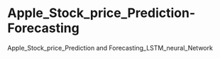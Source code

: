 # Apple_Stock_price_Prediction-Forecasting
Apple_Stock_price_Prediction and Forecasting_LSTM_neural_Network
